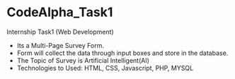 # CodeAlpha_Task1
 Internship Task1 (Web Development)
 - Its a Multi-Page Survey Form.
 - Form will collect the data through input boxes and store in the database.
 - The Topic of Survey is Artificial Intelligent(AI)
 - Technologies to Used: HTML, CSS, Javascript, PHP, MYSQL
